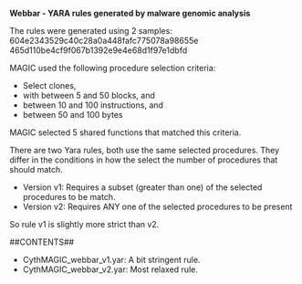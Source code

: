**Webbar - YARA rules generated by malware genomic analysis**

The rules were generated using 2 samples:
    604e2343529c40c28a0a448fafc775078a98655e
    465d110be4cf9f067b1392e9e4e68d1f97e1dbfd

MAGIC used the following procedure selection criteria:

   - Select clones,
   - with between 5 and 50 blocks, and
   - between 10 and 100 instructions, and
   - between 50 and 100 bytes

MAGIC selected 5 shared functions that matched this criteria.


There are two Yara rules, both use the same selected procedures. They differ in the conditions in how the select the number of procedures that should match.
   - Version v1: Requires a subset (greater than one) of the  selected procedures to be match.
   - Version v2: Requires ANY one of the selected procedures to be present

So rule v1 is slightly more strict than v2. 


##CONTENTS##

   - CythMAGIC_webbar_v1.yar: A bit stringent rule. 
   - CythMAGIC_webbar_v2.yar: Most relaxed rule.
   


